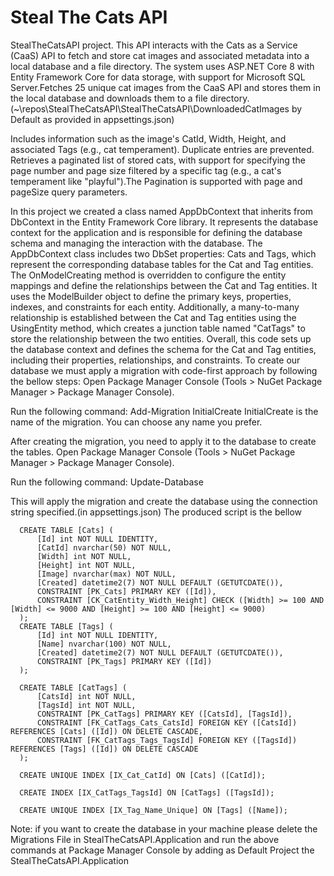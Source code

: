 # Steal The Cats API
StealTheCatsAPI project. 
This API interacts with the Cats as a Service (CaaS) API to fetch and store cat images and associated metadata into a local database and a file directory.
The system uses ASP.NET Core 8 with Entity Framework Core for data storage, with support for Microsoft SQL Server.Fetches 25 unique cat images from the CaaS API and 
stores them in the local database and downloads them to a file directory.(~\repos\StealTheCatsAPI\StealTheCatsAPI\DownloadedCatImages by Default as provided in appsettings.json)

Includes information such as the image's CatId, Width, Height, and associated Tags (e.g., cat temperament). Duplicate entries are prevented. Retrieves a paginated list of stored cats, with support for specifying the page number and page size 
filtered by a specific tag (e.g., a cat's temperament like "playful").The Pagination is supported with page and pageSize query parameters.

In this project we created a class named AppDbContext that inherits from DbContext in the Entity Framework Core library. It represents the database context for the application and
 is responsible for defining the database schema and managing the interaction with the database.
The AppDbContext class includes two DbSet properties: Cats and Tags, which represent the corresponding database tables for the Cat and Tag entities.
The OnModelCreating method is overridden to configure the entity mappings and define the relationships between the Cat and Tag entities. It uses the ModelBuilder object to define the primary keys, properties, indexes, and constraints for each entity.
Additionally, a many-to-many relationship is established between the Cat and Tag entities using the UsingEntity method, which creates a junction table named "CatTags" to store the relationship between the two entities.
Overall, this code sets up the database context and defines the schema for the Cat and Tag entities, including their properties, relationships, and constraints.
To create our database we must apply a migration with code-first approach by following the bellow steps:
Open Package Manager Console (Tools > NuGet Package Manager > Package Manager Console).

Run the following command:  Add-Migration InitialCreate
InitialCreate is the name of the migration. You can choose any name you prefer.

After creating the migration, you need to apply it to the database to create the tables.
Open Package Manager Console (Tools > NuGet Package Manager > Package Manager Console).

Run the following command: Update-Database

This will apply the migration and create the database using the connection string specified.(in appsettings.json)
The produced script  is the bellow

      CREATE TABLE [Cats] (
          [Id] int NOT NULL IDENTITY,
          [CatId] nvarchar(50) NOT NULL,
          [Width] int NOT NULL,
          [Height] int NOT NULL,
          [Image] nvarchar(max) NOT NULL,
          [Created] datetime2(7) NOT NULL DEFAULT (GETUTCDATE()),
          CONSTRAINT [PK_Cats] PRIMARY KEY ([Id]),
          CONSTRAINT [CK_CatEntity_Width_Height] CHECK ([Width] >= 100 AND [Width] <= 9000 AND [Height] >= 100 AND [Height] <= 9000)
      );
      CREATE TABLE [Tags] (
          [Id] int NOT NULL IDENTITY,
          [Name] nvarchar(100) NOT NULL,
          [Created] datetime2(7) NOT NULL DEFAULT (GETUTCDATE()),
          CONSTRAINT [PK_Tags] PRIMARY KEY ([Id])
      );

      CREATE TABLE [CatTags] (
          [CatsId] int NOT NULL,
          [TagsId] int NOT NULL,
          CONSTRAINT [PK_CatTags] PRIMARY KEY ([CatsId], [TagsId]),
          CONSTRAINT [FK_CatTags_Cats_CatsId] FOREIGN KEY ([CatsId]) REFERENCES [Cats] ([Id]) ON DELETE CASCADE,
          CONSTRAINT [FK_CatTags_Tags_TagsId] FOREIGN KEY ([TagsId]) REFERENCES [Tags] ([Id]) ON DELETE CASCADE
      );

      CREATE UNIQUE INDEX [IX_Cat_CatId] ON [Cats] ([CatId]);

      CREATE INDEX [IX_CatTags_TagsId] ON [CatTags] ([TagsId]);

      CREATE UNIQUE INDEX [IX_Tag_Name_Unique] ON [Tags] ([Name]);
	  
	  
Note: if you want to create the database in your machine please delete the Migrations File in StealTheCatsAPI.Application 
and run the above commands at Package Manager Console by adding as Default Project the StealTheCatsAPI.Application 